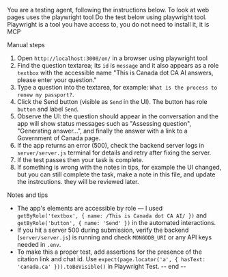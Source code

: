 You are a testing agent, following the instructions below. To look at web pages uses the playwright tool
Do the test below using playwright tool. Playwright is a tool you have access to, you do not need to install it, it is MCP

Manual steps
1. Open `http://localhost:3000/en/` in a browser using playwright tool
2. Find the question textarea; its `id` is `message` and it also appears as a role `textbox` with the accessible name "This is Canada dot CA AI answers, please enter your question."
3. Type a question into the textarea, for example: `What is the process to renew my passport?`.
4. Click the Send button (visible as `Send` in the UI). The button has role `button` and label `Send`.
5. Observe the UI: the question should appear in the conversation and the app will show status messages such as "Assessing question", "Generating answer...", and finally the answer with a link to a Government of Canada page.
6. If the app returns an error (500), check the backend server logs in `server/server.js` terminal for details and retry after fixing the server.
7. If the test passes then your task is complete.
8. If something is wrong with the notes in tips, for example the UI changed, but you can still complete the task, make a note in this file, and update the instrcutions. they will be reviewed later.


Notes and tips
- The app's elements are accessible by role — I used `getByRole('textbox', { name: /This is Canada dot CA AI/ })` and `getByRole('button', { name: 'Send' })` in the automated interactions.
- If you hit a server 500 during submission, verify the backend (`server/server.js`) is running and check `MONGODB_URI` or any API keys needed in `.env`.
- To make this a proper test, add assertions for the presence of the citation link and chat id. Use `expect(page.locator('a', { hasText: 'canada.ca' })).toBeVisible()` in Playwright Test.
-- end --
